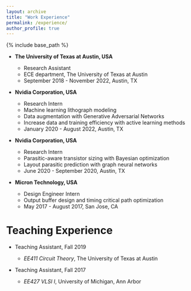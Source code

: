 ```yaml
---
layout: archive
title: "Work Experience"
permalink: /experience/
author_profile: true
---
```


{% include base_path %}


* **The University of Texas at Austin, USA**
  * Research Assistant 
  * ECE department, The University of Texas at Austin
  * September 2018 - November 2022, Austin, TX

* **Nvidia Corporation, USA**
  * Research Intern
  * Machine learning lithograph modeling 
  * Data augmentation with Generative Adversarial Networks
  * Increase data and training efficiency with active learning methods
  * January 2020 - August 2022, Austin, TX
  
* **Nvidia Corporation, USA**
  * Research Intern
  * Parasitic-aware transistor sizing with Bayesian optimization
  * Layout parasitic prediction with graph neural networks
  * June 2020 - September 2020, Austin, TX

* **Micron Technology, USA**
  * Design Engineer Intern
  * Output buffer design and timing critical path optimization
  * May 2017 - August 2017, San Jose, CA


# Teaching Experience

* Teaching Assistant, Fall 2019
  * *EE411 Circuit Theory*, The University of Texas at Austin
  
* Teaching Assistant, Fall 2017
  * *EE427 VLSI I*, University of Michigan, Ann Arbor
